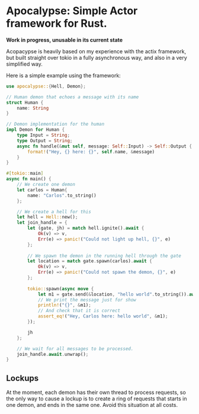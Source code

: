# Apocalypse: Simple Actor framework for Rust.

**Work in progress, unusable in its current state**

Acopacypse is heavily based on my experience with the actix framework, but built straight over tokio in a fully asynchronous way, and also in a very simplified way.

Here is a simple example using the framework:

```rust
use apocalypse::{Hell, Demon};

// Human demon that echoes a message with its name
struct Human {
    name: String
}

// Demon implementation for the human
impl Demon for Human {
    type Input = String;
    type Output = String;
    async fn handle(&mut self, message: Self::Input) -> Self::Output {
        format!("Hey, {} here: {}", self.name, &message)
    }
}

#[tokio::main]
async fn main() {
    // We create one demon
    let carlos = Human{
        name: "Carlos".to_string()
    };

    // We create a hell for this
    let hell = Hell::new();
    let join_handle = {
        let (gate, jh) = match hell.ignite().await {
            Ok(v) => v,
            Err(e) => panic!("Could not light up hell, {}", e)
        };
        
        // We spawn the demon in the running hell through the gate
        let location = match gate.spawn(carlos).await {
            Ok(v) => v,
            Err(e) => panic!("Could not spawn the demon, {}", e)
        };
    
        tokio::spawn(async move {
            let m1 = gate.send(&location, "hello world".to_string()).await.unwrap();
            // We print the message just for show
            println!("{}", &m1);
            // And check that it is correct
            assert_eq!("Hey, Carlos here: hello world", &m1);
        });

        jh
    };

    // We wait for all messages to be processed.
    join_handle.await.unwrap();
}
```

## Lockups

At the moment, each demon has their own thread to process requests, so the only way to cause a lockup is to create a ring of requests that starts in one demon, and ends in the same one. Avoid this situation at all costs.